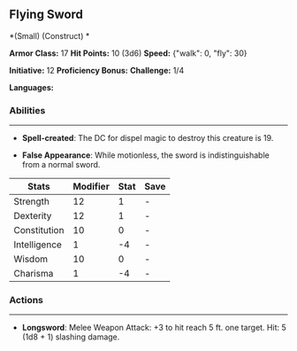 ## Flying Sword
*(Small) (Construct) *

**Armor Class:** 17
**Hit Points:** 10 (3d6)
**Speed:** {"walk": 0, "fly": 30}

**Initiative:** 12
**Proficiency Bonus:**
**Challenge:** 1/4

**Languages:** 

### Abilities
 --- 
- **Spell-created**: The DC for dispel magic to destroy this creature is 19.

- **False Appearance**: While motionless, the sword is indistinguishable from a normal sword.



| Stats | Modifier | Stat | Save
| ---- | ---- | ---- | ---- |
| Strength | 12 | 1 | - |
| Dexterity | 12 | 1 | - |
| Constitution | 10 | 0 | - |
| Intelligence | 1 | -4 | - |
| Wisdom | 10 | 0 | - |
| Charisma | 1 | -4 | - |

### Actions
 --- 
- **Longsword**: Melee Weapon Attack: +3 to hit  reach 5 ft.  one target. Hit: 5 (1d8 + 1) slashing damage.

